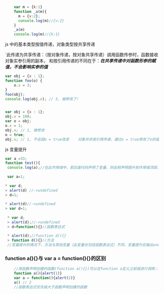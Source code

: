 ```js
    var m = {k:1}
    function _a(m){
      m = {v:2};
      console.log(m)//{v:2}
    }
    _a(m)
    console.log(m)//{k:1}
```
js 中的基本类型按值传递，对象类型按共享传递

`此传递为共享传递：（按对象传递，按对象共享传递）调用函数传参时，函数接收对象实参引用的副本，
  和按引用传递的不同在于：***在共享传递中对函数形参的赋值，不会影响实参的值***
 

```js
var obj = {x : 1};
function foo(o) {
    o.x = 3;
}
foo(obj);
console.log(obj.x); // 3, 被修改了!


var obj = {x : 1};
obj.x = 100;
var o = obj;
o.x = 1;
obj.x; // 1, 被修改
o = true;
obj.x; // 1, 不会因o = true改变    对象并非按引用传递，通过o = true修改了o的值，不会影响obj
```


js 变量提升
```js
var a =33;
function test(){
 console.log(a);//在此作用域中，若后面代码声明了变量，则会把声明提升到作用域顶部，var a;   a并非是全局变量，故此输出为undefined
 
 var a=1;
 
* var d;
> alert(d) //->undefined
> d=1;
 
* alert(d)//->undefined
> var d=1;
 
 * var d;
 > alert(d);//->undefined
 > d=function(){}//函数表达式
 
 * alert(d);//function d(){}
 > function d(){}//方法
 //变量提升的情况下，方法与其他变量（此变量也包括函数表达式）不同，变量提升后输出undefined;方法提升后输出此方法
 ```
 
### function a(){}与 var a = function(){}的区别
```js
    //用函数声明创建的函数(function a(){})可以在function a定义之前就进行调用；而用函数表达式(var a = function(){})创建的函数不能在funnction被赋值之前进行调用
    function a(){alert(1)}
    var a = function(){alert(2)}
    a() // 2
    //函数表达式优先级大于函数声明创建的函数
```
